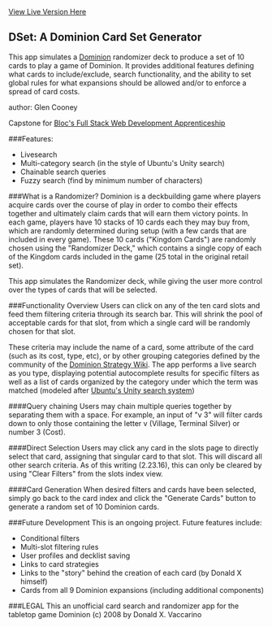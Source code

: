 [View Live Version Here](https://dset-app.herokuapp.com/)

## DSet: A Dominion Card Set Generator

This app simulates a [Dominion](https://boardgamegeek.com/boardgame/36218/dominion) randomizer deck to produce a set of 10 cards to play a game of Dominion. It provides additional features defining what cards to include/exclude, search functionality, and the ability to set global rules for what expansions should be allowed and/or to enforce a spread of card costs.

author: Glen Cooney

Capstone for [Bloc's Full Stack Web Development Apprenticeship](https://www.bloc.io/web-development-bootcamp)

###Features:
* Livesearch
* Multi-category search (in the style of Ubuntu's Unity search)
* Chainable search queries
* Fuzzy search (find by minimum number of characters)

###What is a Randomizer?
Dominion is a deckbuilding game where players acquire cards over the course of play in order to combo their effects together and ultimately claim cards that will earn
them victory points. In each game, players have 10 stacks of 10 cards each they may buy from, which are randomly determined during setup (with a few cards that are included in every game). These 10 cards ("Kingdom Cards") are randomly chosen using the "Randomizer Deck," which contains a single copy of each of the Kingdom cards included in the game (25 total in the original retail set).

This app simulates the Randomizer deck, while giving the user more control over the types of cards that will be selected.

###Functionality Overview
Users can click on any of the ten card slots and feed them filtering criteria through its search bar. This will shrink the pool of acceptable cards for that slot, from
which a single card will be randomly chosen for that slot.

These criteria may include the name of a card, some attribute of the card (such as its cost, type, etc), or by other grouping categories defined by the community of
the [Dominion Strategy Wiki](http://wiki.dominionstrategy.com). The app performs a live search as you type, displaying potential autocomplete results for specific
filters as well as a list of cards organized by the category under which the term was matched (modeled after [Ubuntu's Unity search system](http://linuxconfig.net/wp-content/uploads/2012/06/oneric_unity_dash.jpg))

####Query chaining
Users may chain multiple queries together by separating them with a space. For example, an input of "v 3" will filter cards down to only those containing the letter v (Village, Terminal Silver) or number 3 (Cost).

####Direct Selection
Users may click any card in the slots page to directly select that card, assigning that singular card to that slot. This will discard all other search criteria. As of this writing (2.23.16), this can only be cleared by using "Clear Filters" from the slots index view.

####Card Generation
When desired filters and cards have been selected, simply go back to the card index and click the "Generate Cards" button to generate a random set of 10 Dominion cards.

###Future Development
This is an ongoing project. Future features include:
* Conditional filters
* Multi-slot filtering rules
* User profiles and decklist saving
* Links to card strategies
* Links to the "story" behind the creation of each card (by Donald X himself)
* Cards from all 9 Dominion expansions (including additional components)

###LEGAL
This an unofficial card search and randomizer app for the tabletop game Dominion (c) 2008 by Donald X. Vaccarino
